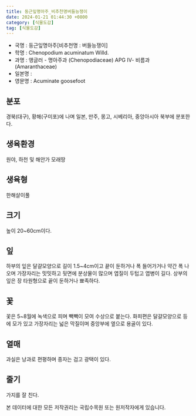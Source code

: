 ```yaml
---
title: 둥근잎명아주_비추천명버들능쟁이
date: 2024-01-21 01:44:30 +0800
category: [식물도감]
tag: [식물도감]
---
```




- 국명 : 둥근잎명아주[비추천명 : 버들능쟁이]
- 학명 : Chenopodium acuminatum Willd.
- 과명 : 앵글러 - 명아주과 (Chenopodiaceae) APG Ⅳ- 비름과 (Amaranthaceae)
- 일본명 : 
- 영문명 : Acuminate goosefoot


## 분포
경북(대구), 황해(구미포)에 나며 일본, 만주, 몽고, 시베리아, 중앙아시아 북부에 분포한다.
## 생육환경
원야, 하천 및 해안가 모래땅
## 생육형
한해살이풀 
## 크기
높이 20~60cm이다.
## 잎
하부의 잎은 달걀모양으로 길이 1.5~4cm이고 끝이 둔하거나 폭 들어가거나 약간 폭 나오며 가장자리는 밋밋하고 뒷면에 분상물이 많으며 엽질이 두텁고 엽병이 길다. 상부의 잎은 장 타원형으로 끝이 둔하거나 뾰족하다.
## 꽃
꽃은 5~8월에 녹색으로 피며 빽빽이 모여 수상으로 붙는다. 화피편은 달걀모양으로 등에 모가 있고 가장자리는 넓은 막질이며 중앙부에 옆으로 용골이 있다.
## 열매
과실은 낭과로 편평하며 종자는 검고 광택이 있다.
## 줄기
가지를 잘 친다.






본 데이터에 대한 모든 저작권리는 국립수목원 또는 원저작자에게 있습니다.
